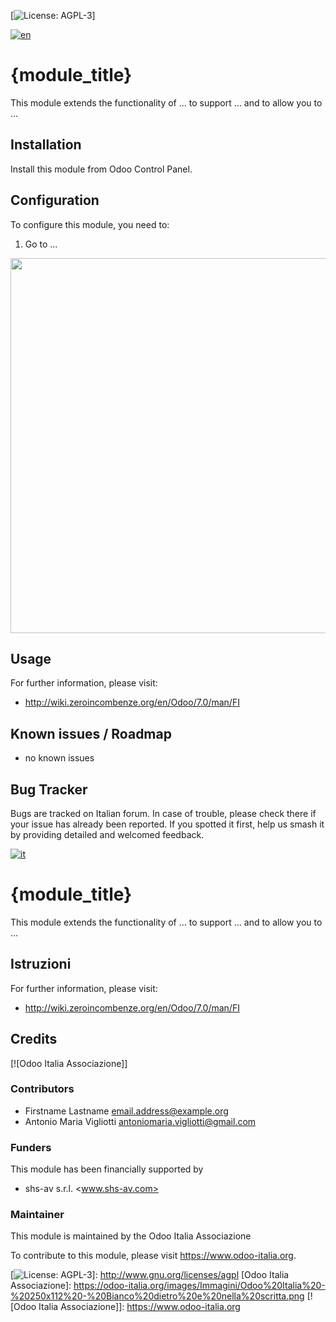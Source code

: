 [![License: AGPL-3]]

[![en](http://www.shs-av.com/wp-content/en_US.png)](http://wiki.zeroincombenze.org/it/Odoo/7.0/man)

{module\_title}
===============

This module extends the functionality of … to support … and to allow you to …

[//]: # (addons)

[//]: # (end addons)


Installation
------------

Install this module from Odoo Control Panel.


Configuration
-------------

To configure this module, you need to:

1.  Go to …

<img src="path/to/local/image.png" width="600" />


Usage
-----

For further information, please visit:

- http://wiki.zeroincombenze.org/en/Odoo/7.0/man/FI


Known issues / Roadmap
----------------------

-   no known issues


Bug Tracker
-----------

Bugs are tracked on Italian forum. In case of trouble, please check there if your issue has already been reported. If you spotted it first, help us smash it by providing detailed and welcomed feedback.


[![it](http://www.shs-av.com/wp-content/it_IT.png)](http://wiki.zeroincombenze.org/it/Odoo/7.0/man)

{module\_title}
===============

This module extends the functionality of … to support … and to allow you to …


Istruzioni
----------

For further information, please visit:

- http://wiki.zeroincombenze.org/en/Odoo/7.0/man/FI


Credits
-------

[![Odoo Italia Associazione]]


### Contributors

-   Firstname Lastname <email.address@example.org>
-   Antonio Maria Vigliotti <antoniomaria.vigliotti@gmail.com>


### Funders

This module has been financially supported by

- shs-av s.r.l. <www.shs-av.com>


### Maintainer


This module is maintained by the Odoo Italia Associazione

To contribute to this module, please visit <https://www.odoo-italia.org>.

[//]: # (copyright)

[//]: # (end copyright)

  [License: AGPL-3]: https://img.shields.io/badge/licence-AGPL--3-blue.svg
  [![License: AGPL-3]]: http://www.gnu.org/licenses/agpl
  [Odoo Italia Associazione]: https://odoo-italia.org/images/Immagini/Odoo%20Italia%20-%20250x112%20-%20Bianco%20dietro%20e%20nella%20scritta.png
  [![Odoo Italia Associazione]]: https://www.odoo-italia.org
